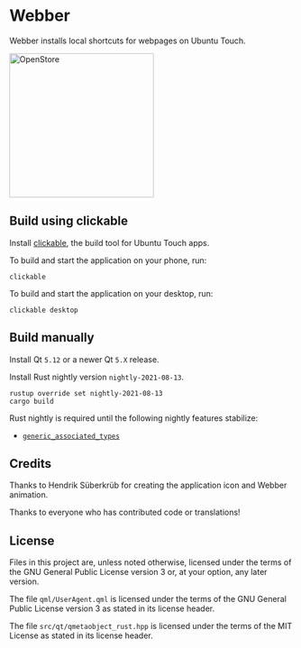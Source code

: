 # Webber

Webber installs local shortcuts for webpages on Ubuntu Touch.

<a href="https://open-store.io/app/webber.timsueberkrueb"><img width="256" src="https://open-store.io/badges/en_US.svg" alt="OpenStore" /></a>

## Build using clickable

Install [clickable](https://clickable-ut.dev), the build tool for Ubuntu Touch apps.

To build and start the application on your phone, run:

```console
clickable
```

To build and start the application on your desktop, run:

```console
clickable desktop
```

## Build manually

Install Qt `5.12` or a newer Qt `5.X` release.

Install Rust nightly version `nightly-2021-08-13`.

```console
rustup override set nightly-2021-08-13
cargo build
```

Rust nightly is required until the following nightly features stabilize:

* [`generic_associated_types`](https://github.com/rust-lang/rust/issues/44265)

## Credits

Thanks to Hendrik Süberkrüb for creating the application icon and Webber animation.

Thanks to everyone who has contributed code or translations!

## License

Files in this project are, unless noted otherwise, licensed under the terms of the GNU General
Public License version 3 or, at your option, any later version.

The file `qml/UserAgent.qml` is licensed under the terms of the GNU General Public License version 3
as stated in its license header.

The file `src/qt/qmetaobject_rust.hpp` is licensed under the terms of the MIT License as stated in
its license header.
